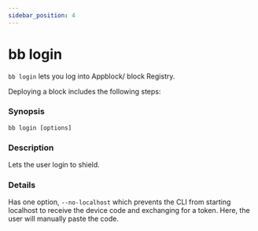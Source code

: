```yaml
---
sidebar_position: 4
---
```


# bb login

`bb login` lets you log into Appblock/ block Registry.

Deploying a block includes the following steps:

### Synopsis

    bb login [options]

### Description

Lets the user login to shield.

### Details

Has one option, `--no-localhost` which prevents the CLI from starting localhost to receive the device code and exchanging for a token. Here, the user will manually paste the code.

<!-- ### Configuration -->

